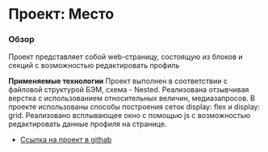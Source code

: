 # Проект: Место

### Обзор
Проект представляет собой web-страницу, состоящую из блоков и секций с возможностью редактировать профиль

**Применяемые технологии**
Проект выполнен в соответствии с файловой структурой БЭМ, схема - Nested.
Реализована отзывчивая верстка с использованием относительных величин, медиазапросов.
В проекте использованы способы построения сеток display: flex и display: grid.
Реализовано всплывающее окно с помощью js с возможностью редактировать данные профиля на странице.


* [Ссылка на проект в githab](https://dea2022.github.io/mesto/)
